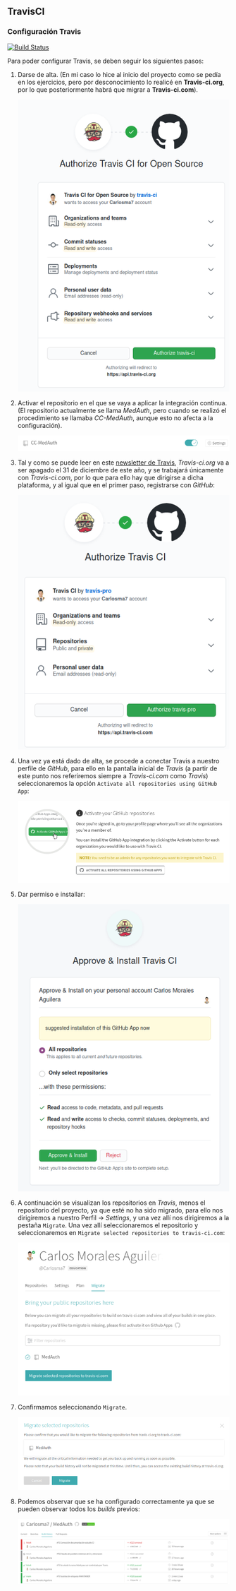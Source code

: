 ## TravisCI

### Configuración Travis 

[![Build Status](https://travis-ci.com/Carlosma7/MedAuth.svg?branch=main)](https://travis-ci.com/Carlosma7/MedAuth)

Para poder configurar Travis, se deben seguir los siguientes pasos:

1. Darse de alta. (En mi caso lo hice al inicio del proyecto como se pedía en los ejercicios, pero por desconocimiento lo realicé en **Travis-ci.org**, por lo que posteriormente habrá que migrar a **Travis-ci.com**).

	![Travis](../img/travis.png "Travis")

2. Activar el repositorio en el que se vaya a aplicar la integración continua. (El repositorio actualmente se llama *MedAuth*, pero cuando se realizó el procedimiento se llamaba *CC-MedAuth*, aunque esto no afecta a la configuración).

	![Integración continua](../img/travis2.png "Integración continua")

3. Tal y como se puede leer en este [newsletter de Travis](https://mailchi.mp/3d439eeb1098/travis-ciorg-is-moving-to-travis-cicom), *Travis-ci.org* va a ser apagado el 31 de diciembre de este año, y se trabajará únicamente con *Travis-ci.com*, por lo que para ello hay que dirigirse a dicha plataforma, y al igual que en el primer paso, registrarse con *GitHub*:

	![Travis-ci.com](../img/travis_com.png "Travis-ci.com")

4. Una vez ya está dado de alta, se procede a conectar Travis a nuestro perfile de *GitHub*, para ello en la pantalla inicial de *Travis* (a partir de este punto nos referiremos siempre a *Travis-ci.com* como *Travis*) seleccionaremos la opción ```Activate all repositories using GitHub App```:

	![Travis Activate Repositories](../img/travis_activate_repos.png "Travis Activate Repositories")

5. Dar permiso e installar:

	![Travis Install](../img/travis_install.png "Travis Install")

6. A continuación se visualizan los repositorios en *Travis*, menos el repositorio del proyecto, ya que esté no ha sido migrado, para ello nos dirigiremos a nuestro Perfil -> *Settings*, y una vez allí nos dirigiremos a la pestaña ```Migrate```. Una vez allí seleccionaremos el repositorio y seleccionaremos en ```Migrate selected repositories to travis-ci.com```:

	![Travis Migrate Repo](../img/travis_migrate_repo.png "Travis Migrate Repo")

7. Confirmamos seleccionando ```Migrate```.

	![Travis Migrate Auth](../img/travis_migrate_auth.png "Travis Migrate Auth")
	
8. Podemos observar que se ha configurado correctamente ya que se pueden observar todos los *builds* previos:

	![Travis Setup Ok](../img/travis_setup_ok.png "Travis Setup Ok")
